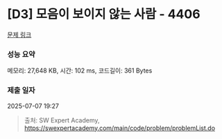# [D3] 모음이 보이지 않는 사람 - 4406 

[문제 링크](https://swexpertacademy.com/main/code/problem/problemDetail.do?contestProbId=AWNcD_66pUEDFAV8) 

### 성능 요약

메모리: 27,648 KB, 시간: 102 ms, 코드길이: 361 Bytes

### 제출 일자

2025-07-07 19:27



> 출처: SW Expert Academy, https://swexpertacademy.com/main/code/problem/problemList.do